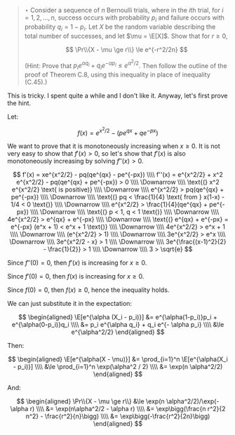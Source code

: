 > $\star$ Consider a sequence of $n$ Bernoulli trials, where in the $i$th
> trial, for $i = 1, 2, \ldots, n$, success occurs with probability $p_i$ and
> failure occurs with probability $q_i = 1 - p_i$. Let $X$ be the random
> variable describing the total number of successes, and let $\mu = \E[X]$.
> Show that for $r \ge 0$,
>
> $$ \Pr\\{X - \mu \ge r\\} \le e^{-r^2/2n} $$
>
> (Hint: Prove that $p_i e^{\alpha q_i} + q_i e^{-\alpha p_i} \le e^{\alpha^2/2}$.
> Then follow the outline of the proof of Theorem C.8, using this inequality in
> place of inequality (C.45).)

This is tricky. I spent quite a while and I don't like it. Anyway, let's first
prove the hint.

Let:

$$ f(x) = e^{x^2/2} - (pe^{qx} + qe^{-px}) $$

We want to prove that it is monotoneously increasing when $x \ge 0$. It is not
very easy to show that $f'(x) > 0$, so let's show that $f'(x)$ is also
monotoneously increasing by solving $f''(x) > 0$.

$$ f'(x) = xe^{x^2/2} - pq(qe^{qx} - pe^{-px}) \\\\
   f''(x) = e^{x^2/2} + x^2 e^{x^2/2} - pq(qe^{qx} + pe^{-px}) > 0 \\\\
   \Downarrow \\\\
   \text{(} x^2 e^{x^2/2} \text{ is positive)} \\\\
   \Downarrow \\\\
   e^{x^2/2} > pq(qe^{qx} + pe^{-px}) \\\\
   \Downarrow \\\\
   \text{(} pq < \frac{1}{4} \text{ from } x(1-x) - 1/4 < 0 \text{)} \\\\
   \Downarrow \\\\
   e^{x^2/2} > \frac{1}{4}(qe^{qx} + pe^{-px}) \\\\
   \Downarrow \\\\
   \text{(} p < 1, q < 1 \text{)} \\\\
   \Downarrow \\\\
   4e^{x^2/2} > e^{qx} + e^{-px} \\\\
   \Downarrow \\\\
   \text{(} e^{qx} + e^{-px} = e^{-px} (e^x + 1) < e^x + 1 \text{)} \\\\
   \Downarrow \\\\
   4e^{x^2/2} > e^x + 1 \\\\
   \Downarrow \\\\
   (e^{x^2/2} > 1) \\\\
   \Downarrow \\\\
   3e^{x^2/2} > e^x \\\\
   \Downarrow \\\\
   3e^{x^2/2 - x} > 1 \\\\
   \Downarrow \\\\
   3e^{\frac{(x-1)^2}{2} - \frac{1}{2}} > 1 \\\\
   \Downarrow \\\\
   3 > \sqrt{e}
$$

Since $f''(0) = 0$, then $f'(x)$ is increasing for $x \ge 0$.

Since $f'(0) = 0$, then $f(x)$ is increasing for $x \ge 0$.

Since $f(0) = 0$, then $f(x) \ge 0$, hence the inequality holds.

We can just substitute it in the expectation:

$$ \begin{aligned}
   \E[e^{\alpha (X_i - p_i)}] &=   e^{\alpha(1-p_i)}p_i + e^{\alpha(0-p_i)}q_i \\\\
                              &=   p_i e^{\alpha q_i} + q_i e^{- \alpha p_i} \\\\
                              &\le e^{\alpha^2/2}
   \end{aligned} $$

Then:

$$ \begin{aligned}
   \E[e^{\alpha(X - \mu)}] &=  \prod_{i=1}^n \E[e^{\alpha(X_i - p_i)}] \\\\
                           &\le \prod_{i=1}^n \exp(\alpha^2 / 2) \\\\
                           &= \exp(n \alpha^2/2)
   \end{aligned} $$

And:

$$ \begin{aligned}
   \Pr\\{X - \mu \ge r\\} &\le \exp(n \alpha^2/2)/\exp(- \alpha r) \\\\
                          &=   \exp(n\alpha^2/2 - \alpha r) \\\\
                          &=   \exp\bigg(\frac{n r^2}{2 n^2} - \frac{r^2}{n}\bigg) \\\\
                          &=   \exp\bigg(-\frac{r^2}{2n}\bigg)
   \end{aligned} $$
